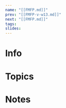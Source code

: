 ```yaml
---
name: "[[FMFP.md]]"
prev: "[[FMFP-v-w13.md]]"
next: "[[FMFP.md]]"
tags:
slides:
---
```



# Info


# Topics


# Notes
